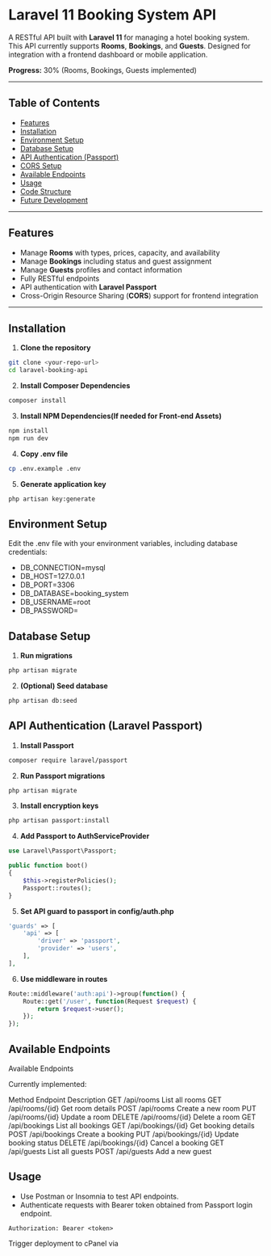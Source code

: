 # Laravel 11 Booking System API

A RESTful API built with **Laravel 11** for managing a hotel booking system. This API currently supports **Rooms**, **Bookings**, and **Guests**. Designed for integration with a frontend dashboard or mobile application.  

**Progress:** 30% (Rooms, Bookings, Guests implemented)  

---

## Table of Contents

- [Features](#features)  
- [Installation](#installation)  
- [Environment Setup](#environment-setup)  
- [Database Setup](#database-setup)  
- [API Authentication (Passport)](#api-authentication-passport)  
- [CORS Setup](#cors-setup)  
- [Available Endpoints](#available-endpoints)  
- [Usage](#usage)  
- [Code Structure](#code-structure)  
- [Future Development](#future-development)  

---

## Features

- Manage **Rooms** with types, prices, capacity, and availability  
- Manage **Bookings** including status and guest assignment  
- Manage **Guests** profiles and contact information  
- Fully RESTful endpoints  
- API authentication with **Laravel Passport**  
- Cross-Origin Resource Sharing (**CORS**) support for frontend integration  

---

## Installation

1. **Clone the repository**  

```bash
git clone <your-repo-url>
cd laravel-booking-api
```

2. **Install Composer Dependencies**  

```bash
composer install
```

3. **Install NPM Dependencies(If needed for Front-end Assets)**  

```bash
npm install
npm run dev
```

4. **Copy .env file** 

```bash
cp .env.example .env
```

5. **Generate application key**

```bash
php artisan key:generate
```

## Environment Setup

Edit the .env file with your environment variables, including database credentials:

-   DB_CONNECTION=mysql
-   DB_HOST=127.0.0.1
-   DB_PORT=3306
-   DB_DATABASE=booking_system
-   DB_USERNAME=root
-   DB_PASSWORD=



## Database Setup


1. **Run migrations** 
```bash
php artisan migrate
```

2. **(Optional) Seed database** 
```bash
php artisan db:seed
```


## API Authentication (Laravel Passport)

1. **Install Passport** 
```bash
composer require laravel/passport
```

2. **Run Passport migrations** 
```bash
php artisan migrate
```

3. **Install encryption keys** 
```bash
php artisan passport:install
```

4. **Add Passport to AuthServiceProvider** 
```php
use Laravel\Passport\Passport;

public function boot()
{
    $this->registerPolicies();
    Passport::routes();
}
```

5. **Set API guard to passport in config/auth.php** 
```php
'guards' => [
    'api' => [
        'driver' => 'passport',
        'provider' => 'users',
    ],
],
```

6. **Use middleware in routes** 
```php
Route::middleware('auth:api')->group(function() {
    Route::get('/user', function(Request $request) {
        return $request->user();
    });
});
```

## Available Endpoints

Available Endpoints

Currently implemented:

Method	         	 Endpoint                     Description
GET	   /api/rooms	                              List all rooms
GET	/api/rooms/{id}	                           Get room details
POST	/api/rooms	                                 Create a new room
PUT	/api/rooms/{id}	                           Update a room
DELETE	/api/rooms/{id}	                        Delete a room
GET	/api/bookings	                              List all bookings
GET	/api/bookings/{id}	                        Get booking details
POST	/api/bookings	                              Create a booking
PUT	/api/bookings/{id}	                        Update booking status
DELETE	/api/bookings/{id}	                     Cancel a booking
GET	/api/guests	                                 List all guests
POST	/api/guests	                                 Add a new guest

## Usage

- Use Postman or Insomnia to test API endpoints.
- Authenticate requests with Bearer token obtained from Passport login endpoint.

```http
Authorization: Bearer <token>
```





Trigger deployment to cPanel via